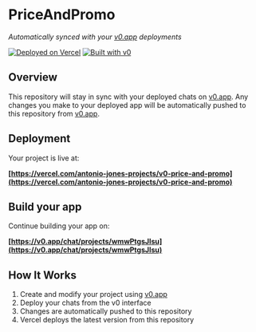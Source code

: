 # PriceAndPromo

*Automatically synced with your [v0.app](https://v0.app) deployments*

[![Deployed on Vercel](https://img.shields.io/badge/Deployed%20on-Vercel-black?style=for-the-badge&logo=vercel)](https://vercel.com/antonio-jones-projects/v0-price-and-promo)
[![Built with v0](https://img.shields.io/badge/Built%20with-v0.app-black?style=for-the-badge)](https://v0.app/chat/projects/wmwPtgsJIsu)

## Overview

This repository will stay in sync with your deployed chats on [v0.app](https://v0.app).
Any changes you make to your deployed app will be automatically pushed to this repository from [v0.app](https://v0.app).

## Deployment

Your project is live at:

**[https://vercel.com/antonio-jones-projects/v0-price-and-promo](https://vercel.com/antonio-jones-projects/v0-price-and-promo)**

## Build your app

Continue building your app on:

**[https://v0.app/chat/projects/wmwPtgsJIsu](https://v0.app/chat/projects/wmwPtgsJIsu)**

## How It Works

1. Create and modify your project using [v0.app](https://v0.app)
2. Deploy your chats from the v0 interface
3. Changes are automatically pushed to this repository
4. Vercel deploys the latest version from this repository
